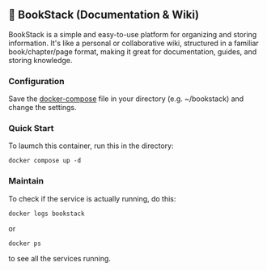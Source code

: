## 📁 BookStack (Documentation & Wiki)

BookStack is a simple and easy-to-use platform for organizing and storing information. It's like a personal or collaborative wiki, structured in a familiar book/chapter/page format, making it great for documentation, guides, and storing knowledge.

### Configuration
Save the [docker-compose](./docker-compose.yml) file in your directory (e.g. ~/bookstack) and change the settings.

### Quick Start
To laumch this container, run this in the directory:
```
docker compose up -d
```

### Maintain
To check if the service is actually running, do this:
```
docker logs bookstack
````
or
```
docker ps
````
to see all the services running.
